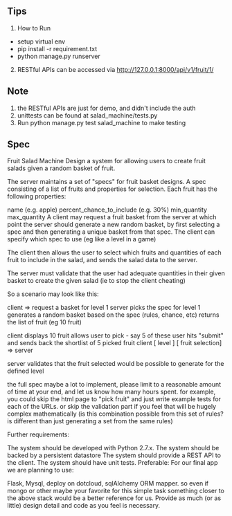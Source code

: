 ## Tips

1. How to Run
  * setup virtual env
  * pip install -r requirement.txt
  * python manage.py runserver
2. RESTful APIs can be accessed via http://127.0.0.1:8000/api/v1/fruit/1/ 

## Note

1. the RESTful APIs are just for demo, and didn't include the auth
2. unittests can be found at salad_machine/tests.py
3. Run python manage.py test salad_machine to make testing

## Spec

Fruit Salad Machine
Design a system for allowing users to create fruit salads given a random basket of fruit.

The server maintains a set of "specs" for fruit basket designs. A spec consisting of a list of fruits and properties for selection. Each fruit has the following properties:

name (e.g. apple)
percent_chance_to_include (e.g. 30%)
min_quantity
max_quantity
A client may request a fruit basket from the server at which point the server should generate a new random basket, by first selecting a spec and then generating a unique basket from that spec. The client can specify which spec to use (eg like a level in a game)

The client then allows the user to select which fruits and quantities of each fruit to include in the salad, and sends the salad data to the server.

The server must validate that the user had adequate quantities in their given basket to create the given salad (ie to stop the client cheating)

So a scenario may look like this:

client => request a basket for level 1
server picks the spec for level 1
generates a random basket based on the spec (rules, chance, etc)
returns the list of fruit (eg 10 fruit)

client displays 10 fruit
allows user to pick - say 5 of these
user hits "submit" and sends back the shortlist of 5 picked fruit
client [ level ] [ fruit selection] => server

server validates that the fruit selected would be possible to generate for the defined level

the full spec maybe a lot to implement, please limit to a reasonable amount of time at your end, and let us know how many hours spent.
for example, you could skip the html page to "pick fruit" and just write example tests for each of the URLs.
or skip the validation part if you feel that will be hugely complex mathematically (is this combination possible from this set of rules? is different than just generating a set from the same rules)

Further requirements:

The system should be developed with Python 2.7.x.
The system should be backed by a persistent datastore
The system should provide a REST API to the client.
The system should have unit tests.
Preferable:
For our final app we are planning to use:

Flask, Mysql, deploy on dotcloud, sqlAlchemy ORM mapper. so even if mongo or other maybe your favorite for this simple task something closer to the above stack would be a better reference for us.
Provide as much (or as little) design detail and code as you feel is necessary.

